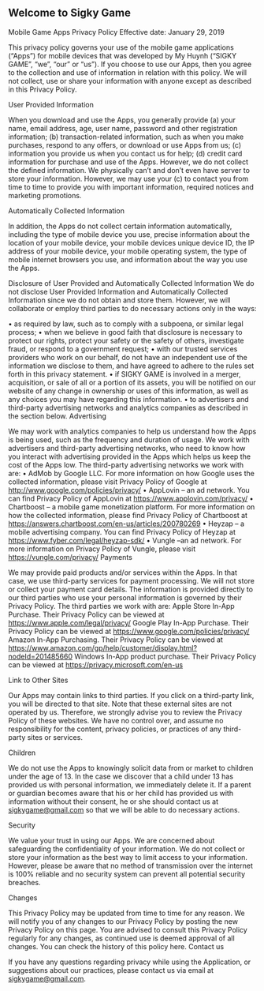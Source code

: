 ## Welcome to Sigky Game

Mobile Game Apps Privacy Policy
Effective date: January 29, 2019

This privacy policy governs your use of the mobile game applications (“Apps”) for mobile devices that was developed by My Huynh (“SIGKY GAME”, “we”, “our” or “us”).
If you choose to use our Apps, then you agree to the collection and use of information in relation with this policy. We will not collect, use or share your information with anyone except as described in this Privacy Policy.

User Provided Information 

When you download and use the Apps, you generally provide (a) your name, email address, age, user name, password and other registration information; (b) transaction-related information, such as when you make purchases, respond to any offers, or download or use Apps from us; (c) information you provide us when you contact us for help; (d) credit card information for purchase and use of the Apps.
However, we do not collect the defined information. We physically can’t and don’t even have server to store your information. However, we may use your (c) to contact you from time to time to provide you with important information, required notices and marketing promotions.

Automatically Collected Information 

In addition, the Apps do not collect certain information automatically, including the type of mobile device you use, precise information about the location of your mobile device, your mobile devices unique device ID, the IP address of your mobile device, your mobile operating system, the type of mobile internet browsers you use, and information about the way you use the Apps. 

Disclosure of User Provided and Automatically Collected Information 
We do not disclose User Provided Information and Automatically Collected Information since we do not obtain and store them. However, we will collaborate or employ third parties to do necessary actions only in the ways:

•	as required by law, such as to comply with a subpoena, or similar legal process;
•	when we believe in good faith that disclosure is necessary to protect our rights, protect your safety or the safety of others, investigate fraud, or respond to a government request;
•	with our trusted services providers who work on our behalf, do not have an independent use of the information we disclose to them, and have agreed to adhere to the rules set forth in this privacy statement.
•	if SIGKY GAME is involved in a merger, acquisition, or sale of all or a portion of its assets, you will be notified on our website of any change in ownership or uses of this information, as well as any choices you may have regarding this information.
•	to advertisers and third-party advertising networks and analytics companies as described in the section below.
Advertising

We may work with analytics companies to help us understand how the Apps is being used, such as the frequency and duration of usage. We work with advertisers and third-party advertising networks, who need to know how you interact with advertising provided in the Apps which helps us keep the cost of the Apps low. 
The third-party advertising networks we work with are:
•	AdMob by Google LLC. For more information on how Google uses the collected information, please visit Privacy Policy of Google at http://www.google.com/policies/privacy/
•	AppLovin – an ad network. You can find Privacy Policy of AppLovin at https://www.applovin.com/privacy/
•	Chartboost – a mobile game monetization platform. For more information on how the collected information, please find Privacy Policy of Chartboost at https://answers.chartboost.com/en-us/articles/200780269
•	Heyzap – a mobile advertising company. You can find Privacy Policy of Heyzap at https://www.fyber.com/legal/heyzap-sdk/
•	Vungle –an ad network. For more information on Privacy Policy of Vungle, please visit https://vungle.com/privacy/
Payments

We may provide paid products and/or services within the Apps. In that case, we use third-party services for payment processing. We will not store or collect your payment card details. The information is provided directly to our third parties who use your personal information is governed by their Privacy Policy. 
The third parties we work with are:
Apple Store In-App Purchase. Their Privacy Policy can be viewed at https://www.apple.com/legal/privacy/
Google Play In-App Purchase. Their Privacy Policy can be viewed at https://www.google.com/policies/privacy/
Amazon In-App Purchasing. Their Privacy Policy can be viewed at https://www.amazon.com/gp/help/customer/display.html?nodeId=201485660
Windows In-App product purchase. Their Privacy Policy can be viewed at https://privacy.microsoft.com/en-us

Link to Other Sites

Our Apps may contain links to third parties. If you click on a third-party link, you will be directed to that site. Note that these external sites are not operated by us. Therefore, we strongly advise you to review the Privacy Policy of these websites. We have no control over, and assume no responsibility for the content, privacy policies, or practices of any third-party sites or services. 

Children 

We do not use the Apps to knowingly solicit data from or market to children under the age of 13. In the case we discover that a child under 13 has provided us with personal information, we immediately delete it. If a parent or guardian becomes aware that his or her child has provided us with information without their consent, he or she should contact us at sigkygame@gmail.com so that we will be able to do necessary actions. 

Security

We value your trust in using our Apps. We are concerned about safeguarding the confidentiality of your information. We do not collect or store your information as the best way to limit access to your information. However, please be aware that no method of transmission over the internet is 100% reliable and no security system can prevent all potential security breaches.

Changes

This Privacy Policy may be updated from time to time for any reason. We will notify you of any changes to our Privacy Policy by posting the new Privacy Policy on this page. You are advised to consult this Privacy Policy regularly for any changes, as continued use is deemed approval of all changes. You can check the history of this policy here. 
Contact us

If you have any questions regarding privacy while using the Application, or suggestions about our practices, please contact us via email at sigkygame@gmail.com.
